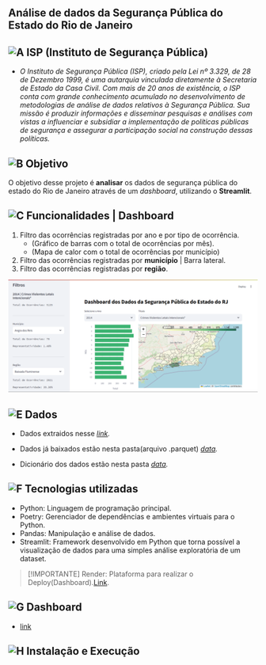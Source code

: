 ## Análise de dados da Segurança Pública do Estado do Rio de Janeiro

## ![A](https://cdn-icons-png.flaticon.com/24/1085/1085456.png) ISP (Instituto de Segurança Pública)

- *O Instituto de Segurança Pública (ISP), criado pela Lei nº 3.329, de 28 de Dezembro 1999, é uma autarquia vinculada diretamente à Secretaria de Estado da Casa Civil. Com mais de 20 anos de existência, o ISP conta com grande conhecimento acumulado no desenvolvimento de metodologias de análise de dados relativos à Segurança Pública. Sua missão é produzir informações e disseminar pesquisas e análises com vistas a influenciar e subsidiar a implementação de políticas públicas de segurança e assegurar a participação social na construção dessas políticas.*

## ![B](https://cdn-icons-png.flaticon.com/24/1534/1534999.png) Objetivo

O objetivo desse projeto é **analisar** os dados de segurança pública do estado do Rio de Janeiro através de um *dashboard*, utilizando o **Streamlit**.

## ![C](https://cdn-icons-png.flaticon.com/24/4739/4739384.png) Funcionalidades | Dashboard

1. Filtro das ocorrências registradas por ano e por tipo de ocorrência.
   * (Gráfico de barras com o total de ocorrências por mês).
   * (Mapa de calor com o total de ocorrências por município)
2. Filtro das ocorrências registradas por **município** | Barra lateral.
3. Filtro das ocorrências registradas por **região**.

![D](https://github.com/Prog-LucasAlves/AED_Dados_Seguranca_Publica/blob/main/image/Preview.png)

## ![E](https://cdn-icons-png.flaticon.com/24/9872/9872417.png) Dados

- Dados extraidos nesse *[link](https://www.ispdados.rj.gov.br/Arquivos/BaseMunicipioMensal.csv).*

- Dados já baixados estão nesta pasta(arquivo .parquet) *[data](https://github.com/Prog-LucasAlves/AED_Dados_Seguranca_Publica/tree/main/data/raw_data/GOLDEN).*

- Dicionário dos dados estão nesta pasta *[data](https://github.com/Prog-LucasAlves/AED_Dados_Seguranca_Publica/tree/main/data/dict_data).*

## ![F](https://cdn-icons-png.flaticon.com/24/752/752646.png) Tecnologias utilizadas

- Python: Linguagem de programação principal.
- Poetry: Gerenciador de dependências e ambientes virtuais para o Python.
- Pandas: Manipulação e análise de dados.
- Streamlit: Framework desenvolvido em Python que torna possível a visualização de dados para uma simples análise exploratória de um dataset.

> [!IMPORTANTE]
> Render: Plataforma para realizar o Deploy(Dashboard).[Link](https://render.com/).

## ![G](https://cdn-icons-png.flaticon.com/24/1991/1991103.png) Dashboard

- [link](https://aed-dados-seguranca-publica.onrender.com)

## ![H](https://cdn-icons-png.flaticon.com/24/3786/3786109.png) Instalação e Execução
